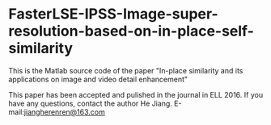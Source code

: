 # FasterLSE-IPSS-Image-super-resolution-based-on-in-place-self-similarity
This is the Matlab source code of  the paper "In-place similarity and its applications on image and video detail enhancement"

This paper has been accepted and pulished in the journal in ELL 2016. If you have any questions, contact the author He Jiang. E-mail:jiangherenren@163.com

